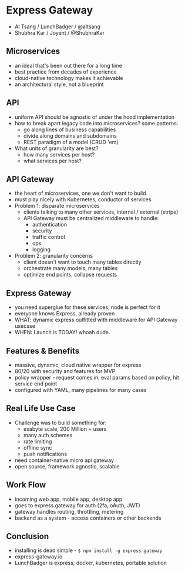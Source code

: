 # Express Gateway
- Al Tsang / LunchBadger / @altsang
- Shubhra Kar / Joyent / @ShubhraKar

## Microservices
- an ideal that's been out there for a long time
- best practice from decades of experience
- cloud-native technology makes it achievable
- an architectural style, not a blueprint

## API
- uniform API should be agnostic of under the hood implementation
- how to break apart legacy code into microservices? some patterns:
  - go along lines of business capabilities
  - divide along domains and subdomains
  - REST paradigm of a model (CRUD 'em)
- What units of granularity are best?
  - how many services per host?
  - what services per host?

## API Gateway
- the heart of microservices, one we don't want to build
- must play nicely with Kubernetes, conductor of services
- Problem 1: disparate microservices
  - clients talking to many other services, internal / external (stripe)
  - API Gateway must be centralized middleware to handle:
    - authentication
    - security
    - traffic control
    - ops
    - logging
- Problem 2: granularity concerns
  - client doesn't want to touch many tables directly
  - orchestrate many models, many tables
  - optimize end points, collapse requests

## Express Gateway
- you need superglue for these services, node is perfect for it
- everyone knows Express, already proven
- WHAT: dynamic express outfitted with middleware for API Gateway usecase
- WHEN: Launch is TODAY! whoah dude.

## Features & Benefits
- massive, dynamic, cloud native wrapper for express
- 80/20 with security and features for MVP
- policy wrapper - request comes in, eval params based on policy, hit service end point
- configured with YAML, many pipelines for many cases

## Real Life Use Case
- Challenge was to build something for:
  - exabyte scale, 200 Million + users
  - many auth schemes
  - rate limiting
  - offline sync
  - push notifications
- need container-native micro api gateway
- open source, framework agnostic, scalable

## Work Flow
- incoming web app, mobile app, desktop app
- goes to express gateway for auth (2fa, oAuth, JWT)
- gateway handles routing, throttling, metering
- backend as a system - access containers or other backends

## Conclusion
- installing is dead simple - `$ npm install -g express gateway`
- express-gateway.io
- LunchBadger is express, docker, kubernetes, portable solution
